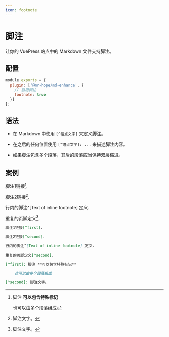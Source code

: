 ```yaml
---
icon: footnote
---
```


# 脚注

让你的 VuePress 站点中的 Markdown 文件支持脚注。

## 配置

```js {4}
module.exports = {
  plugin: ['@mr-hope/md-enhance', {
    // 启用脚注
    footnote: true
  }]
};
```

## 语法

- 在 Markdown 中使用 `[^锚点文字]` 来定义脚注。

- 在之后的任何位置使用 `[^锚点文字]: ...` 来描述脚注内容。

- 如果脚注包含多个段落，其后的段落应当保持双层缩进。

## 案例

脚注1链接[^first].

脚注2链接[^second].

行内的脚注^[Text of inline footnote] 定义.

重复的页脚定义[^second].

[^first]: 脚注 **可以包含特殊标记**

    也可以由多个段落组成

[^second]: 脚注文字。

```md
脚注1链接[^first].

脚注2链接[^second].

行内的脚注^[Text of inline footnote] 定义.

重复的页脚定义[^second].

[^first]: 脚注 **可以包含特殊标记**

    也可以由多个段落组成

[^second]: 脚注文字。
```
